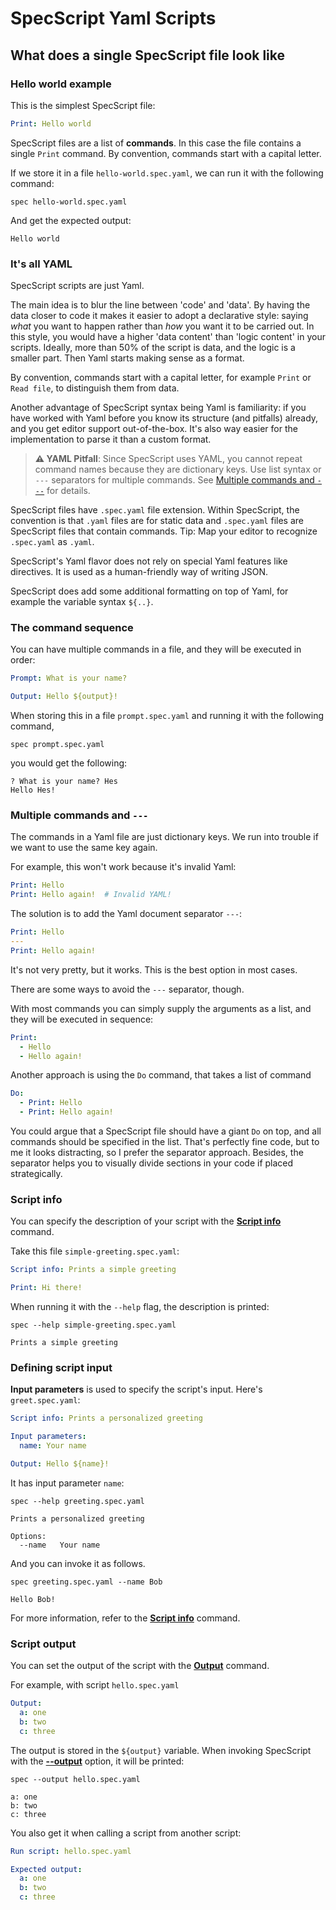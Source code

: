 # SpecScript Yaml Scripts

## What does a single SpecScript file look like

### Hello world example

This is the simplest SpecScript file:

```yaml file=hello-world.spec.yaml
Print: Hello world
```

SpecScript files are a list of **commands**. In this case the file contains a single `Print` command. By convention,
commands start with a capital letter.

If we store it in a file `hello-world.spec.yaml`, we can run it with the following command:

```shell cli
spec hello-world.spec.yaml
```

And get the expected output:

```output
Hello world
```

### It's all YAML

SpecScript scripts are just Yaml.

The main idea is to blur the line between 'code' and 'data'. By having the data closer to code it makes it easier to
adopt a declarative style: saying _what_ you want to happen rather than _how_ you want it to be carried out. In this
style, you would have a higher 'data content' than 'logic content' in your scripts. Ideally, more than 50% of the script
is data, and the logic is a smaller part. Then Yaml starts making sense as a format.

By convention, commands start with a capital letter, for example `Print` or `Read file`, to distinguish them from data.

Another advantage of SpecScript syntax being Yaml is familiarity: if you have worked with Yaml before you know its
structure (and pitfalls) already, and you get editor support out-of-the-box. It's also way easier for the implementation
to parse it than a custom format.

> **⚠️ YAML Pitfall**: Since SpecScript uses YAML, you cannot repeat command names because they are dictionary keys. Use
> list syntax or `---` separators for multiple commands. See [Multiple commands and `---`](#multiple-commands-and---)
> for
> details.

SpecScript files have `.spec.yaml` file extension. Within SpecScript, the convention is that `.yaml` files are for
static data and
`.spec.yaml` files are SpecScript files that contain commands. Tip: Map your editor to recognize `.spec.yaml`
as `.yaml`.

SpecScript's Yaml flavor does not rely on special Yaml features like directives. It is used as a human-friendly way of
writing JSON.

SpecScript does add some additional formatting on top of Yaml, for example the variable syntax `${..}`.

### The command sequence

You can have multiple commands in a file, and they will be executed in order:

```yaml file=prompt.spec.yaml
Prompt: What is your name?

Output: Hello ${output}!
```

When storing this in a file `prompt.spec.yaml` and running it with the following command,

<!-- answers
What is your name?: Hes
-->

```shell cli
spec prompt.spec.yaml
```

you would get the following:

```output
? What is your name? Hes
Hello Hes!
```

### Multiple commands and `---`

The commands in a Yaml file are just dictionary keys. We run into trouble if we want to use the same key again.

For example, this won't work because it's invalid Yaml:

```yaml
Print: Hello
Print: Hello again!  # Invalid YAML!
```

The solution is to add the Yaml document separator `---`:

```yaml specscript
Print: Hello
---
Print: Hello again!
```

It's not very pretty, but it works. This is the best option in most cases.

There are some ways to avoid the `---` separator, though.

With most commands you can simply supply the arguments as a list, and they will be executed in sequence:

```yaml specscript
Print:
  - Hello
  - Hello again!
```

<!-- Print is a bad example!!! It is a list processor designed to print lists "as lists" -->

Another approach is using the `Do` command, that takes a list of command

```yaml specscript
Do:
  - Print: Hello
  - Print: Hello again!
```

You could argue that a SpecScript file should have a giant `Do` on top, and all commands should be specified in the
list. That's perfectly fine code, but to me it looks distracting, so I prefer the separator approach. Besides, the
separator helps you to visually divide sections in your code if placed strategically.

### Script info

You can specify the description of your script with the
**[Script info](../commands/core/script-info/Script%20info.spec.md)** command.

Take this file `simple-greeting.spec.yaml`:

```yaml file=simple-greeting.spec.yaml
Script info: Prints a simple greeting

Print: Hi there!
```

When running it with the `--help` flag, the description is printed:

```shell cli
spec --help simple-greeting.spec.yaml
```

```output
Prints a simple greeting
```

### Defining script input

**Input parameters** is used to specify the script's input. Here's `greet.spec.yaml`:

```yaml file=greeting.spec.yaml
Script info: Prints a personalized greeting

Input parameters:
  name: Your name

Output: Hello ${name}!
```

It has input parameter `name`:

```shell cli
spec --help greeting.spec.yaml
```

```output
Prints a personalized greeting

Options:
  --name   Your name
```

And you can invoke it as follows.

```shell cli
spec greeting.spec.yaml --name Bob
```

```output
Hello Bob!
```

For more information, refer to the **[Script info](../commands/core/script-info/Script%20info.spec.md)** command.

### Script output

You can set the output of the script with the **[Output](../commands/core/variables/Output.spec.md)** command.

For example, with script `hello.spec.yaml`

```yaml file=hello.spec.yaml
Output:
  a: one
  b: two
  c: three
```

The output is stored in the `${output}` variable. When invoking SpecScript with the
**[--output](../cli/Command%20line%20options.spec.md#--output)** option, it will be printed:

```shell cli
spec --output hello.spec.yaml
```

```output
a: one
b: two
c: three
```

You also get it when calling a script from another script:

```yaml specscript
Run script: hello.spec.yaml

Expected output:
  a: one
  b: two
  c: three
```

